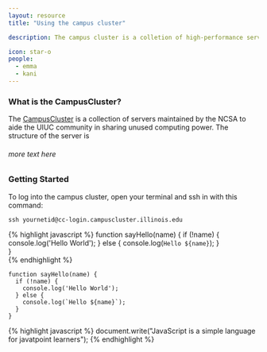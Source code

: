 ```yaml
---
layout: resource
title: "Using the campus cluster"

description: The campus cluster is a colletion of high-performance servers maintained by the NCSA. It is a utility we will use for our research so it's important to learn to use it. This guide is a beginner document in using the CampusCluster but can be applicable to many high-performance computing systems. 

icon: star-o
people:
  - emma
  - kani
---
```


### What is the CampusCluster?

The [CampusCluster](https://campuscluster.illinois.edu/) is a collection of servers maintained by the NCSA to aide the UIUC community in sharing unused computing power. The structure of the server is 

###### more text here

### Getting Started 

To log into the campus cluster, open your terminal and ssh in with this command:

~~~
ssh yournetid@cc-login.campuscluster.illinois.edu
~~~

{% highlight javascript %}
function sayHello(name) {
  if (!name) {
    console.log('Hello World');
  } else {
    console.log(`Hello ${name}`);
  }  
}  
{% endhighlight %}

```
function sayHello(name) {
  if (!name) {
    console.log('Hello World');
  } else {
    console.log(`Hello ${name}`);
  }  
}  
```

{% highlight javascript %}
document.write("JavaScript is a simple language for javatpoint learners");
{% endhighlight %}